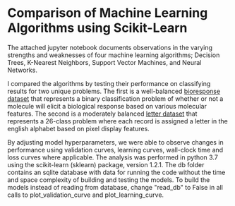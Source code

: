 # Comparison of Machine Learning Algorithms using Scikit-Learn
The attached jupyter notebook documents observations in the varying strengths and weaknesses of four machine learning algorithms; Decision Trees, K-Nearest Neighbors, Support Vector Machines, and Neural Networks.

I compared the algorithms by testing their performance on classifying results for two unique problems. The first is a well-balanced [bioresponse dataset](https://www.openml.org/search?type=data&sort=runs&id=4134&status=active) that represents a binary classification problem of whether or not a molecule will elicit a biological response based on various molecular features. The second is a moderately balanced [letter dataset](https://www.openml.org/search?type=data&sort=runs&id=6&status=active) that represents a 26-class problem where each record is assigned a letter in the english alphabet based on pixel display features.

By adjusting model hyperparameters, we were able to observe changes in performance using validation curves, learning curves, wall-clock time and loss curves where applicable. The analysis was performed in python 3.7 using the scikit-learn (sklearn) package, version 1.2.1. The db folder contains an sqlite database with data for running the code without the time and space complexity of building and testing the models. To build the models instead of reading from database, change "read_db" to False in all calls to plot_validation_curve and plot_learning_curve.

